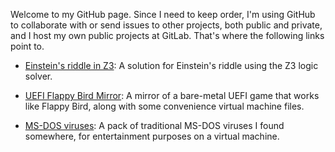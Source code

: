 Welcome to my GitHub page. Since I need to keep order, I'm using GitHub
to collaborate with or send issues to other projects, both public and
private, and I host my own public projects at GitLab. That's where
the following links point to.

* [Einstein's riddle in Z3](https://gitlab.com/llsant/einsteins-riddle): A solution for Einstein's riddle using the Z3 logic solver. 

* [UEFI Flappy Bird Mirror](https://gitlab.com/llsant/flappy-bird-uefi-backup): A mirror of a bare-metal UEFI game that
works like Flappy Bird, along with some convenience virtual machine files.

* [MS-DOS viruses](https://gitlab.com/llsant/ms-dos-viruses): A pack of traditional MS-DOS viruses I found somewhere, for entertainment purposes on a virtual machine.
